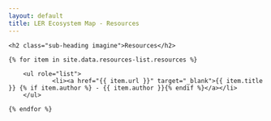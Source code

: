 ```yaml
---
layout: default
title: LER Ecosystem Map - Resources
---
```


<div class="container-fluid">

	<h2 class="sub-heading imagine">Resources</h2>
	
	{% for item in site.data.resources-list.resources %}

		<ul role="list">
				<li><a href="{{ item.url }}" target="_blank">{{ item.title }} {% if item.author %} - {{ item.author }}{% endif %}</a></li>
		</ul>

	{% endfor %}
</div>